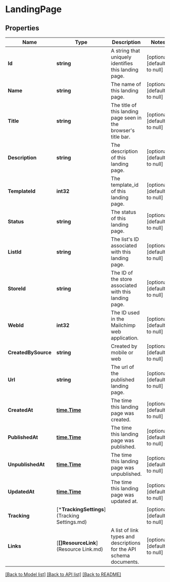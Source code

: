 # LandingPage

## Properties
Name | Type | Description | Notes
------------ | ------------- | ------------- | -------------
**Id** | **string** | A string that uniquely identifies this landing page. | [optional] [default to null]
**Name** | **string** | The name of this landing page. | [optional] [default to null]
**Title** | **string** | The title of this landing page seen in the browser&#39;s title bar. | [optional] [default to null]
**Description** | **string** | The description of this landing page. | [optional] [default to null]
**TemplateId** | **int32** | The template_id of this landing page. | [optional] [default to null]
**Status** | **string** | The status of this landing page. | [optional] [default to null]
**ListId** | **string** | The list&#39;s ID associated with this landing page. | [optional] [default to null]
**StoreId** | **string** | The ID of the store associated with this landing page. | [optional] [default to null]
**WebId** | **int32** | The ID used in the Mailchimp web application. | [optional] [default to null]
**CreatedBySource** | **string** | Created by mobile or web | [optional] [default to null]
**Url** | **string** | The url of the published landing page. | [optional] [default to null]
**CreatedAt** | [**time.Time**](time.Time.md) | The time this landing page was created. | [optional] [default to null]
**PublishedAt** | [**time.Time**](time.Time.md) | The time this landing page was published. | [optional] [default to null]
**UnpublishedAt** | [**time.Time**](time.Time.md) | The time this landing page was unpublished. | [optional] [default to null]
**UpdatedAt** | [**time.Time**](time.Time.md) | The time this landing page was updated at. | [optional] [default to null]
**Tracking** | [***TrackingSettings**](Tracking Settings.md) |  | [optional] [default to null]
**Links** | [**[]ResourceLink**](Resource Link.md) | A list of link types and descriptions for the API schema documents. | [optional] [default to null]

[[Back to Model list]](../README.md#documentation-for-models) [[Back to API list]](../README.md#documentation-for-api-endpoints) [[Back to README]](../README.md)



